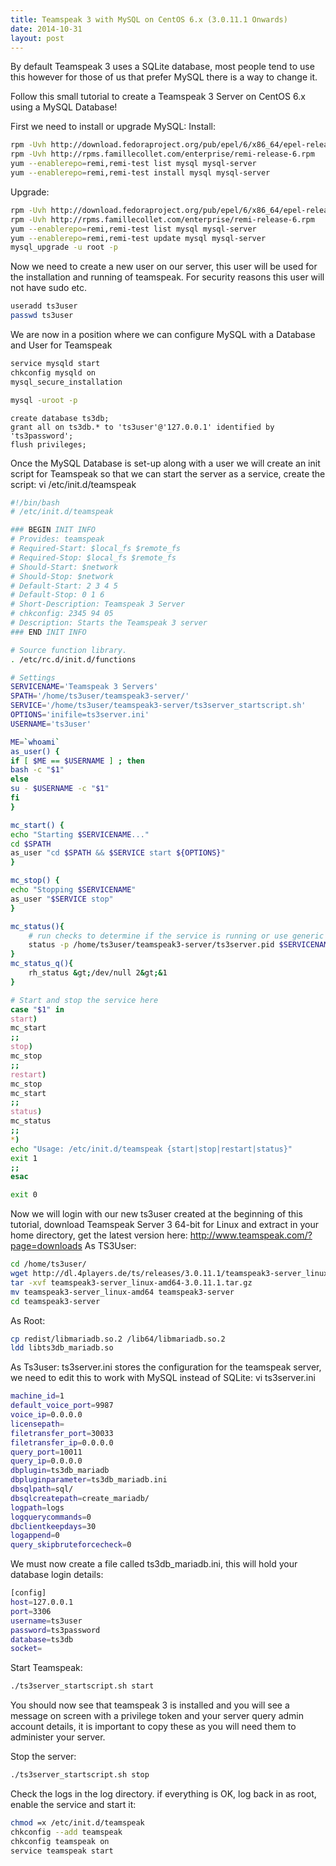 ```yaml
---
title: Teamspeak 3 with MySQL on CentOS 6.x (3.0.11.1 Onwards)
date: 2014-10-31
layout: post
---
```

By default Teamspeak 3 uses a SQLite database, most people tend to use this however for those of us that prefer MySQL there is a way to change it.

Follow this small tutorial to create a Teamspeak 3 Server on CentOS 6.x using a MySQL Database!
<!--more-->

First we need to install or upgrade MySQL:
Install:

```sh
rpm -Uvh http://download.fedoraproject.org/pub/epel/6/x86_64/epel-release-6-8.noarch.rpm
rpm -Uvh http://rpms.famillecollet.com/enterprise/remi-release-6.rpm
yum --enablerepo=remi,remi-test list mysql mysql-server
yum --enablerepo=remi,remi-test install mysql mysql-server
```

Upgrade:

```sh
rpm -Uvh http://download.fedoraproject.org/pub/epel/6/x86_64/epel-release-6-8.noarch.rpm
rpm -Uvh http://rpms.famillecollet.com/enterprise/remi-release-6.rpm
yum --enablerepo=remi,remi-test list mysql mysql-server
yum --enablerepo=remi,remi-test update mysql mysql-server
mysql_upgrade -u root -p
```

Now we need to create a new user on our server, this user will be used for the installation and running of teamspeak. For security reasons this user will not have sudo etc.

```sh
useradd ts3user
passwd ts3user
```

We are now in a position where we can configure MySQL with a Database and User for Teamspeak

```sh
service mysqld start
chkconfig mysqld on
mysql_secure_installation

mysql -uroot -p
```
```mysql
create database ts3db;
grant all on ts3db.* to 'ts3user'@'127.0.0.1' identified by 'ts3password';
flush privileges;
```

Once the MySQL Database is set-up along with a user we will create an init script for Teamspeak so that we can start the server as a service, create the script: vi /etc/init.d/teamspeak

```sh
#!/bin/bash
# /etc/init.d/teamspeak

### BEGIN INIT INFO
# Provides: teamspeak
# Required-Start: $local_fs $remote_fs
# Required-Stop: $local_fs $remote_fs
# Should-Start: $network
# Should-Stop: $network
# Default-Start: 2 3 4 5
# Default-Stop: 0 1 6
# Short-Description: Teamspeak 3 Server
# chkconfig: 2345 94 05
# Description: Starts the Teamspeak 3 server
### END INIT INFO

# Source function library.
. /etc/rc.d/init.d/functions

# Settings
SERVICENAME='Teamspeak 3 Servers'
SPATH='/home/ts3user/teamspeak3-server/'
SERVICE='/home/ts3user/teamspeak3-server/ts3server_startscript.sh'
OPTIONS='inifile=ts3server.ini'
USERNAME='ts3user'

ME=`whoami`
as_user() {
if [ $ME == $USERNAME ] ; then
bash -c "$1"
else
su - $USERNAME -c "$1"
fi
}

mc_start() {
echo "Starting $SERVICENAME..."
cd $SPATH
as_user "cd $SPATH && $SERVICE start ${OPTIONS}"
}

mc_stop() {
echo "Stopping $SERVICENAME"
as_user "$SERVICE stop"
}

mc_status(){
    # run checks to determine if the service is running or use generic status
    status -p /home/ts3user/teamspeak3-server/ts3server.pid $SERVICENAME
}
mc_status_q(){
    rh_status &gt;/dev/null 2&gt;&1
}

# Start and stop the service here
case "$1" in
start)
mc_start
;;
stop)
mc_stop
;;
restart)
mc_stop
mc_start
;;
status)
mc_status
;;
*)
echo "Usage: /etc/init.d/teamspeak {start|stop|restart|status}"
exit 1
;;
esac

exit 0
```

Now we will login with our new ts3user created at the beginning of this tutorial, download Teamspeak Server 3 64-bit for Linux and extract in your home directory, get the latest version here: <http://www.teamspeak.com/?page=downloads>
As TS3User:

```sh
cd /home/ts3user/
wget http://dl.4players.de/ts/releases/3.0.11.1/teamspeak3-server_linux-amd64-3.0.11.1.tar.gz
tar -xvf teamspeak3-server_linux-amd64-3.0.11.1.tar.gz
mv teamspeak3-server_linux-amd64 teamspeak3-server
cd teamspeak3-server
```

As Root:

```sh
cp redist/libmariadb.so.2 /lib64/libmariadb.so.2
ldd libts3db_mariadb.so
```

As Ts3user:
ts3server.ini stores the configuration for the teamspeak server, we need to edit this to work with MySQL instead of SQLite: vi ts3server.ini

```sh
machine_id=1
default_voice_port=9987
voice_ip=0.0.0.0
licensepath=
filetransfer_port=30033
filetransfer_ip=0.0.0.0
query_port=10011
query_ip=0.0.0.0
dbplugin=ts3db_mariadb
dbpluginparameter=ts3db_mariadb.ini
dbsqlpath=sql/
dbsqlcreatepath=create_mariadb/
logpath=logs
logquerycommands=0
dbclientkeepdays=30
logappend=0
query_skipbruteforcecheck=0
```

We must now create a file called ts3db_mariadb.ini, this will hold your database login details:

```sh
[config]
host=127.0.0.1
port=3306
username=ts3user
password=ts3password
database=ts3db
socket=
```

Start Teamspeak:

```sh
./ts3server_startscript.sh start
```

You should now see that teamspeak 3 is installed and you will see a message on screen with a privilege token and your server query admin account details, it is important to copy these as you will need them to administer your server.

Stop the server:

```sh
./ts3server_startscript.sh stop
```

Check the logs in the log directory. if everything is OK, log back in as root, enable the service and start it:

```sh
chmod =x /etc/init.d/teamspeak
chkconfig --add teamspeak
chkconfig teamspeak on
service teamspeak start
```
